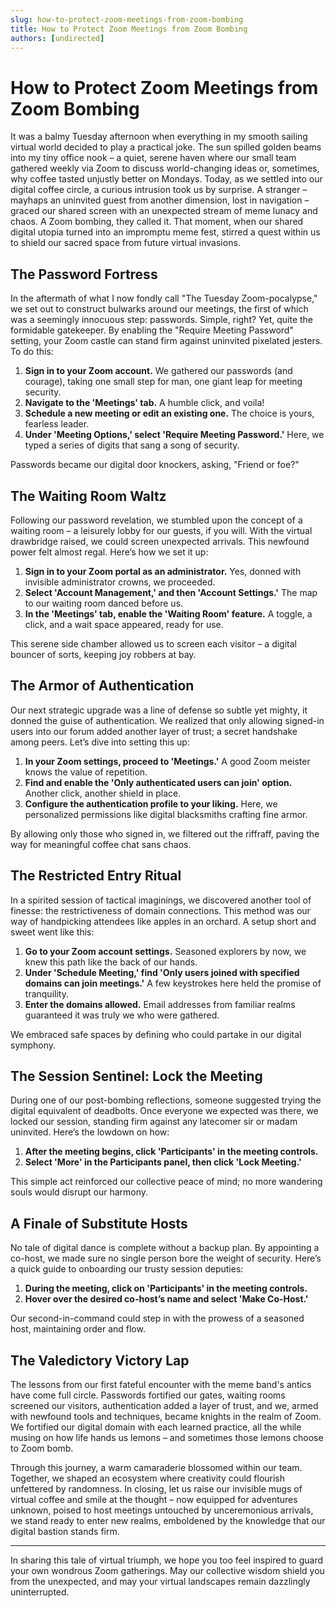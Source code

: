 ```yaml
---
slug: how-to-protect-zoom-meetings-from-zoom-bombing
title: How to Protect Zoom Meetings from Zoom Bombing
authors: [undirected]
---
```



# How to Protect Zoom Meetings from Zoom Bombing

It was a balmy Tuesday afternoon when everything in my smooth sailing virtual world decided to play a practical joke. The sun spilled golden beams into my tiny office nook – a quiet, serene haven where our small team gathered weekly via Zoom to discuss world-changing ideas or, sometimes, why coffee tasted unjustly better on Mondays. Today, as we settled into our digital coffee circle, a curious intrusion took us by surprise. A stranger – mayhaps an uninvited guest from another dimension, lost in navigation – graced our shared screen with an unexpected stream of meme lunacy and chaos. A Zoom bombing, they called it. That moment, when our shared digital utopia turned into an impromptu meme fest, stirred a quest within us to shield our sacred space from future virtual invasions.

## The Password Fortress

In the aftermath of what I now fondly call "The Tuesday Zoom-pocalypse," we set out to construct bulwarks around our meetings, the first of which was a seemingly innocuous step: passwords. Simple, right? Yet, quite the formidable gatekeeper. By enabling the "Require Meeting Password" setting, your Zoom castle can stand firm against uninvited pixelated jesters. To do this:

1. **Sign in to your Zoom account.** We gathered our passwords (and courage), taking one small step for man, one giant leap for meeting security.
2. **Navigate to the 'Meetings' tab.** A humble click, and voila!
3. **Schedule a new meeting or edit an existing one.** The choice is yours, fearless leader.
4. **Under 'Meeting Options,' select 'Require Meeting Password.'** Here, we typed a series of digits that sang a song of security.

Passwords became our digital door knockers, asking, "Friend or foe?"

## The Waiting Room Waltz

Following our password revelation, we stumbled upon the concept of a waiting room – a leisurely lobby for our guests, if you will. With the virtual drawbridge raised, we could screen unexpected arrivals. This newfound power felt almost regal. Here’s how we set it up:

1. **Sign in to your Zoom portal as an administrator.** Yes, donned with invisible administrator crowns, we proceeded.
2. **Select 'Account Management,' and then 'Account Settings.'** The map to our waiting room danced before us.
3. **In the 'Meetings' tab, enable the 'Waiting Room' feature.** A toggle, a click, and a wait space appeared, ready for use.

This serene side chamber allowed us to screen each visitor – a digital bouncer of sorts, keeping joy robbers at bay.

## The Armor of Authentication

Our next strategic upgrade was a line of defense so subtle yet mighty, it donned the guise of authentication. We realized that only allowing signed-in users into our forum added another layer of trust; a secret handshake among peers. Let’s dive into setting this up:

1. **In your Zoom settings, proceed to 'Meetings.'** A good Zoom meister knows the value of repetition.
2. **Find and enable the 'Only authenticated users can join' option.** Another click, another shield in place.
3. **Configure the authentication profile to your liking.** Here, we personalized permissions like digital blacksmiths crafting fine armor.

By allowing only those who signed in, we filtered out the riffraff, paving the way for meaningful coffee chat sans chaos.

## The Restricted Entry Ritual

In a spirited session of tactical imaginings, we discovered another tool of finesse: the restrictiveness of domain connections. This method was our way of handpicking attendees like apples in an orchard. A setup short and sweet went like this:

1. **Go to your Zoom account settings.** Seasoned explorers by now, we knew this path like the back of our hands.
2. **Under 'Schedule Meeting,' find 'Only users joined with specified domains can join meetings.'** A few keystrokes here held the promise of tranquility.
3. **Enter the domains allowed.** Email addresses from familiar realms guaranteed it was truly we who were gathered.

We embraced safe spaces by defining who could partake in our digital symphony.

## The Session Sentinel: Lock the Meeting

During one of our post-bombing reflections, someone suggested trying the digital equivalent of deadbolts. Once everyone we expected was there, we locked our session, standing firm against any latecomer sir or madam uninvited. Here’s the lowdown on how:

1. **After the meeting begins, click 'Participants' in the meeting controls.**
2. **Select 'More' in the Participants panel, then click 'Lock Meeting.'**

This simple act reinforced our collective peace of mind; no more wandering souls would disrupt our harmony.

## A Finale of Substitute Hosts

No tale of digital dance is complete without a backup plan. By appointing a co-host, we made sure no single person bore the weight of security. Here’s a quick guide to onboarding our trusty session deputies:

1. **During the meeting, click on 'Participants' in the meeting controls.**
2. **Hover over the desired co-host’s name and select 'Make Co-Host.'**

Our second-in-command could step in with the prowess of a seasoned host, maintaining order and flow.

## The Valedictory Victory Lap

The lessons from our first fateful encounter with the meme band's antics have come full circle. Passwords fortified our gates, waiting rooms screened our visitors, authentication added a layer of trust, and we, armed with newfound tools and techniques, became knights in the realm of Zoom. We fortified our digital domain with each learned practice, all the while musing on how life hands us lemons – and sometimes those lemons choose to Zoom bomb.

Through this journey, a warm camaraderie blossomed within our team. Together, we shaped an ecosystem where creativity could flourish unfettered by randomness. In closing, let us raise our invisible mugs of virtual coffee and smile at the thought – now equipped for adventures unknown, poised to host meetings untouched by unceremonious arrivals, we stand ready to enter new realms, emboldened by the knowledge that our digital bastion stands firm.

---

In sharing this tale of virtual triumph, we hope you too feel inspired to guard your own wondrous Zoom gatherings. May our collective wisdom shield you from the unexpected, and may your virtual landscapes remain dazzlingly uninterrupted.